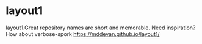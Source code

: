 # layout1
layout1.Great repository names are short and memorable. Need inspiration? How about verbose-spork
https://mddevan.github.io/layout1/
